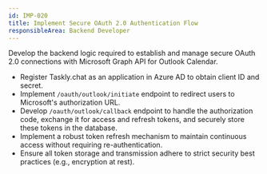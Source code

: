 ```yaml
---
id: IMP-020
title: Implement Secure OAuth 2.0 Authentication Flow
responsibleArea: Backend Developer
---
```

Develop the backend logic required to establish and manage secure OAuth 2.0 connections with Microsoft Graph API for Outlook Calendar.
*   Register Taskly.chat as an application in Azure AD to obtain client ID and secret.
*   Implement `/oauth/outlook/initiate` endpoint to redirect users to Microsoft's authorization URL.
*   Develop `/oauth/outlook/callback` endpoint to handle the authorization code, exchange it for access and refresh tokens, and securely store these tokens in the database.
*   Implement a robust token refresh mechanism to maintain continuous access without requiring re-authentication.
*   Ensure all token storage and transmission adhere to strict security best practices (e.g., encryption at rest).